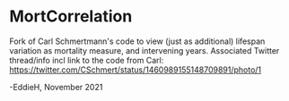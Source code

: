 # MortCorrelation

Fork of Carl Schmertmann's code to view (just as additional) lifespan variation as mortality measure, and intervening years.
Associated Twitter thread/info incl link to the code from Carl: https://twitter.com/CSchmert/status/1460989155148709891/photo/1 

-EddieH, November 2021
